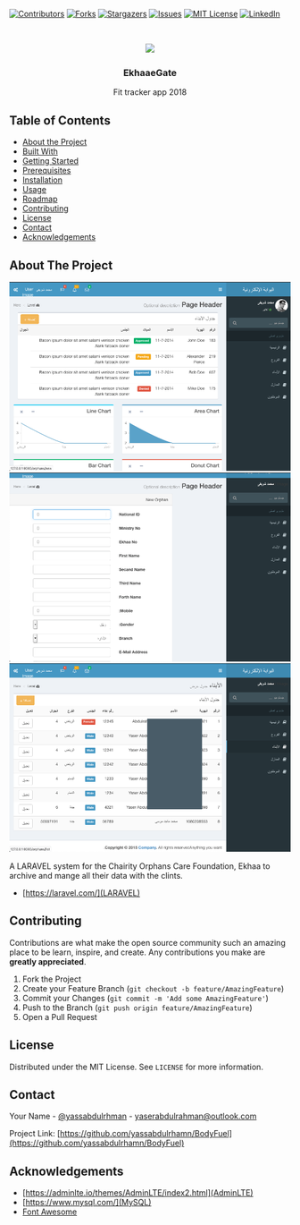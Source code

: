 [![Contributors][contributors-shield]][contributors-url]
[![Forks][forks-shield]][forks-url]
[![Stargazers][stars-shield]][stars-url]
[![Issues][issues-shield]][issues-url]
[![MIT License][license-shield]][license-url]
[![LinkedIn][linkedin-shield]][linkedin-url]



<!-- PROJECT LOGO -->
<br />
<p align="center">
  <a href="https://github.com/yassabdulrhamn/EkhaaeGate">
    <p align="center"><img src="https://laravel.com/assets/img/components/logo-laravel.svg"></p>
  </a>

  <h3 align="center">EkhaaeGate</h3>

  <p align="center">
    Fit tracker app 2018
    <!-- <br />
    <a href="https://github.com/othneildrew/Best-README-Template"><strong>Explore the docs Â»</strong></a>
    <br />
    <br />
    <a href="https://github.com/othneildrew/Best-README-Template">View Demo</a>
    Â·
    <a href="https://github.com/othneildrew/Best-README-Template/issues">Report Bug</a>
    Â·
    <a href="https://github.com/othneildrew/Best-README-Template/issues">Request Feature</a> -->
  </p>
</p>



<!-- TABLE OF CONTENTS -->
## Table of Contents

* [About the Project](#about-the-project)
* [Built With](#built-with)
* [Getting Started](#getting-started)
* [Prerequisites](#prerequisites)
* [Installation](#installation)
* [Usage](#usage)
* [Roadmap](#roadmap)
* [Contributing](#contributing)
* [License](#license)
* [Contact](#contact)
* [Acknowledgements](#acknowledgements)



<!-- ABOUT THE PROJECT -->
## About The Project
<p align="center">
<a href="https://github.com/yassabdulrhamn/EkhaaeGate">
  <img src="github/image1.png" alt="error" >
</a>
<a href="https://github.com/yassabdulrhamn/EkhaaeGate">
  <img src="github/image2.png" alt="error" >
</a>
<a href="https://github.com/yassabdulrhamn/EkhaaeGate">
  <img src="github/image3.png" alt="error" >
</a>
<!-- [![Product Name Screen Shot][product-screenshot]](https://example.com) -->
</p>
A LARAVEL system for the Chairity Orphans Care Foundation, Ekhaa to archive and mange all their data with the clints.
<!-- There are many great README templates available on GitHub, however, I didn't find one that really suit my needs so I created this enhanced one. I want to create a README template so amazing that it'll be the last one you ever need.

Here's why:
* Your time should be focused on creating something amazing. A project that solves a problem and helps others
* You shouldn't be doing the same tasks over and over like creating a README from scratch
* You should element DRY principles to the rest of your life :smile:

Of course, no one template will serve all projects since your needs may be different. So I'll be adding more in the near future. You may also suggest changes by forking this repo and creating a pull request or opening an issue.

A list of commonly used resources that I find helpful are listed in the acknowledgements. -->

### Built With
<!-- This section should list any major frameworks that you built your project using. Leave any add-ons/plugins for the acknowledgements section. Here are a few examples. -->
* [https://laravel.com/](LARAVEL)


<!-- CONTRIBUTING -->
## Contributing

Contributions are what make the open source community such an amazing place to be learn, inspire, and create. Any contributions you make are **greatly appreciated**.

1. Fork the Project
2. Create your Feature Branch (`git checkout -b feature/AmazingFeature`)
3. Commit your Changes (`git commit -m 'Add some AmazingFeature'`)
4. Push to the Branch (`git push origin feature/AmazingFeature`)
5. Open a Pull Request



<!-- LICENSE -->
## License

Distributed under the MIT License. See `LICENSE` for more information.



<!-- CONTACT -->
## Contact

Your Name - [@yassabdulrhman](https://twitter.com/yassabdulrhman) - yaserabdulrahman@outlook.com

Project Link: [https://github.com/yassabdulrhamn/BodyFuel](https://github.com/yassabdulrhamn/BodyFuel)



<!-- ACKNOWLEDGEMENTS -->
## Acknowledgements
* [https://adminlte.io/themes/AdminLTE/index2.html](AdminLTE)
* [https://www.mysql.com/](MySQL)
* [Font Awesome](https://fontawesome.com)





<!-- MARKDOWN LINKS & IMAGES -->
<!-- https://www.markdownguide.org/basic-syntax/#reference-style-links -->
[contributors-shield]: https://img.shields.io/github/contributors/othneildrew/Best-README-Template.svg?style=flat-square
[contributors-url]: https://github.com/othneildrew/Best-README-Template/graphs/contributors
[forks-shield]: https://img.shields.io/github/forks/othneildrew/Best-README-Template.svg?style=flat-square
[forks-url]: https://github.com/othneildrew/Best-README-Template/network/members
[stars-shield]: https://img.shields.io/github/stars/othneildrew/Best-README-Template.svg?style=flat-square
[stars-url]: https://github.com/othneildrew/Best-README-Template/stargazers
[issues-shield]: https://img.shields.io/github/issues/othneildrew/Best-README-Template.svg?style=flat-square
[issues-url]: https://github.com/othneildrew/Best-README-Template/issues
[license-shield]: https://img.shields.io/github/license/othneildrew/Best-README-Template.svg?style=flat-square
[license-url]: https://github.com/othneildrew/Best-README-Template/blob/master/LICENSE.txt
[linkedin-shield]: https://img.shields.io/badge/-LinkedIn-black.svg?style=flat-square&logo=linkedin&colorB=555
[linkedin-url]: https://www.linkedin.com/in/yaser-abdulrahman/
[product-screenshot]: github/screenshot.gif
